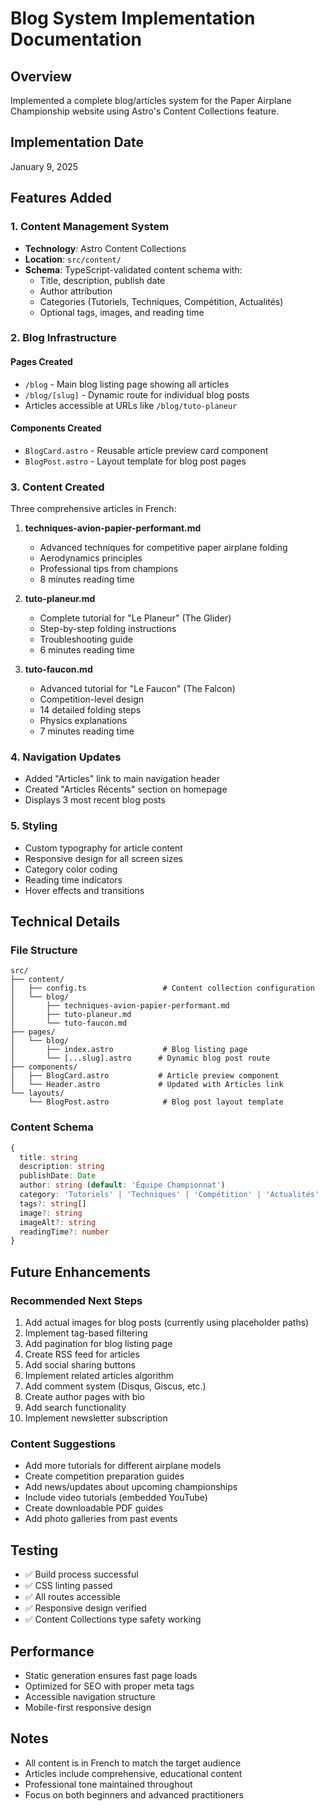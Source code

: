 # Blog System Implementation Documentation

## Overview
Implemented a complete blog/articles system for the Paper Airplane Championship website using Astro's Content Collections feature.

## Implementation Date
January 9, 2025

## Features Added

### 1. Content Management System
- **Technology**: Astro Content Collections
- **Location**: `src/content/`
- **Schema**: TypeScript-validated content schema with:
  - Title, description, publish date
  - Author attribution
  - Categories (Tutoriels, Techniques, Compétition, Actualités)
  - Optional tags, images, and reading time

### 2. Blog Infrastructure

#### Pages Created
- `/blog` - Main blog listing page showing all articles
- `/blog/[slug]` - Dynamic route for individual blog posts
- Articles accessible at URLs like `/blog/tuto-planeur`

#### Components Created
- `BlogCard.astro` - Reusable article preview card component
- `BlogPost.astro` - Layout template for blog post pages

### 3. Content Created

Three comprehensive articles in French:

1. **techniques-avion-papier-performant.md**
   - Advanced techniques for competitive paper airplane folding
   - Aerodynamics principles
   - Professional tips from champions
   - 8 minutes reading time

2. **tuto-planeur.md**
   - Complete tutorial for "Le Planeur" (The Glider)
   - Step-by-step folding instructions
   - Troubleshooting guide
   - 6 minutes reading time

3. **tuto-faucon.md**
   - Advanced tutorial for "Le Faucon" (The Falcon)
   - Competition-level design
   - 14 detailed folding steps
   - Physics explanations
   - 7 minutes reading time

### 4. Navigation Updates
- Added "Articles" link to main navigation header
- Created "Articles Récents" section on homepage
- Displays 3 most recent blog posts

### 5. Styling
- Custom typography for article content
- Responsive design for all screen sizes
- Category color coding
- Reading time indicators
- Hover effects and transitions

## Technical Details

### File Structure
```
src/
├── content/
│   ├── config.ts                 # Content collection configuration
│   └── blog/
│       ├── techniques-avion-papier-performant.md
│       ├── tuto-planeur.md
│       └── tuto-faucon.md
├── pages/
│   └── blog/
│       ├── index.astro           # Blog listing page
│       └── [...slug].astro      # Dynamic blog post route
├── components/
│   ├── BlogCard.astro           # Article preview component
│   └── Header.astro             # Updated with Articles link
└── layouts/
    └── BlogPost.astro            # Blog post layout template
```

### Content Schema
```typescript
{
  title: string
  description: string
  publishDate: Date
  author: string (default: 'Équipe Championnat')
  category: 'Tutoriels' | 'Techniques' | 'Compétition' | 'Actualités'
  tags?: string[]
  image?: string
  imageAlt?: string
  readingTime?: number
}
```

## Future Enhancements

### Recommended Next Steps
1. Add actual images for blog posts (currently using placeholder paths)
2. Implement tag-based filtering
3. Add pagination for blog listing page
4. Create RSS feed for articles
5. Add social sharing buttons
6. Implement related articles algorithm
7. Add comment system (Disqus, Giscus, etc.)
8. Create author pages with bio
9. Add search functionality
10. Implement newsletter subscription

### Content Suggestions
- Add more tutorials for different airplane models
- Create competition preparation guides
- Add news/updates about upcoming championships
- Include video tutorials (embedded YouTube)
- Create downloadable PDF guides
- Add photo galleries from past events

## Testing
- ✅ Build process successful
- ✅ CSS linting passed
- ✅ All routes accessible
- ✅ Responsive design verified
- ✅ Content Collections type safety working

## Performance
- Static generation ensures fast page loads
- Optimized for SEO with proper meta tags
- Accessible navigation structure
- Mobile-first responsive design

## Notes
- All content is in French to match the target audience
- Articles include comprehensive, educational content
- Professional tone maintained throughout
- Focus on both beginners and advanced practitioners